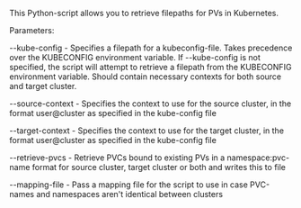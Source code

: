 This Python-script allows you to retrieve filepaths for PVs in Kubernetes.  

Parameters:  

--kube-config - Specifies a filepath for a kubeconfig-file. Takes precedence over the KUBECONFIG environment variable. If --kube-config is not specified, the script will attempt to retrieve a filepath from the KUBECONFIG environment variable. Should contain necessary contexts for both source and target cluster.

--source-context - Specifies the context to use for the source cluster, in the format user@cluster as specified in the kube-config file

--target-context - Specifies the context to use for the target cluster, in the format user@cluster as specified in the kube-config file  

--retrieve-pvcs - Retrieve PVCs bound to existing PVs in a namespace:pvc-name format for source cluster, target cluster or both and writes this to file  

--mapping-file - Pass a mapping file for the script to use in case PVC-names and namespaces aren't identical between clusters


